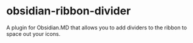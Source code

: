 # obsidian-ribbon-divider
A plugin for Obsidian.MD that allows you to add dividers to the ribbon to space out your icons.
